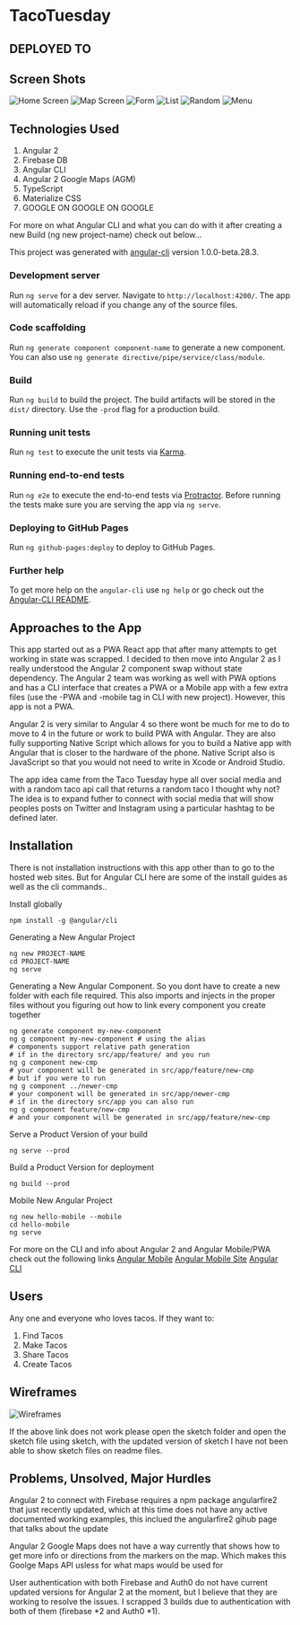 # TacoTuesday

## DEPLOYED TO
[](https://pwa-taco-tuesday.firebaseapp.com)
[](https://taco-tuesday.herokuapp.com)

## Screen Shots
![Home Screen](./images/home.png)
![Map Screen](./images/map.png)
![Form](./images/form.png)
![List](./images/list.png)
![Random](./images/random.png)
![Menu](./images/menu.png)

## Technologies Used

1. Angular 2
2. Firebase DB
3. Angular CLI
4. Angular 2 Google Maps (AGM)
5. TypeScript
6. Materialize CSS
7. GOOGLE ON GOOGLE ON GOOGLE

For more on what Angular CLI and what you can do with it after creating a new Build (ng new project-name) check out below...

This project was generated with [angular-cli](https://github.com/angular/angular-cli) version 1.0.0-beta.28.3.

### Development server
Run `ng serve` for a dev server. Navigate to `http://localhost:4200/`. The app will automatically reload if you change any of the source files.

### Code scaffolding

Run `ng generate component component-name` to generate a new component. You can also use `ng generate directive/pipe/service/class/module`.

### Build

Run `ng build` to build the project. The build artifacts will be stored in the `dist/` directory. Use the `-prod` flag for a production build.

### Running unit tests

Run `ng test` to execute the unit tests via [Karma](https://karma-runner.github.io).

### Running end-to-end tests

Run `ng e2e` to execute the end-to-end tests via [Protractor](http://www.protractortest.org/).
Before running the tests make sure you are serving the app via `ng serve`.

### Deploying to GitHub Pages

Run `ng github-pages:deploy` to deploy to GitHub Pages.

### Further help

To get more help on the `angular-cli` use `ng help` or go check out the [Angular-CLI README](https://github.com/angular/angular-cli/blob/master/README.md).

## Approaches to the App
This app started out as a PWA React app that after many attempts to get working in state was scrapped. I decided to then move into Angular 2 as I really understood the Angular 2 component swap without state dependency. The Angular 2 team was working as well with PWA options and has a CLI interface that creates a PWA or a Mobile app with a few extra files (use the -PWA and -mobile tag in CLI with new project). However, this app is not a PWA.

Angular 2 is very similar to Angular 4 so there wont be much for me to do to move to 4 in the future or work to build PWA with Angular. They are also fully supporting Native Script which allows for you to build a Native app with Angular that is closer to the hardware of the phone. Native Script also is JavaScript so that you would not need to write in Xcode or Android Studio.

The app idea came from the Taco Tuesday hype all over social media and with a random taco api call that returns a random taco I thought why not? The idea is to expand futher to connect with social media that will show peoples posts on Twitter and Instagram using a particular hashtag to be defined later.

## Installation
There is not installation instructions with this app other than to go to the hosted web sites. But for Angular CLI here are some of the install guides as well as the cli commands..

Install globally
```command line
npm install -g @angular/cli
```

Generating a New Angular Project
```command line
ng new PROJECT-NAME
cd PROJECT-NAME
ng serve
```

Generating a New Angular Component. So you dont have to create a new folder with each file required. This also imports and injects in the proper files without you figuring out how to link every component you create together
```command line
ng generate component my-new-component
ng g component my-new-component # using the alias
# components support relative path generation
# if in the directory src/app/feature/ and you run
ng g component new-cmp
# your component will be generated in src/app/feature/new-cmp
# but if you were to run
ng g component ../newer-cmp
# your component will be generated in src/app/newer-cmp
# if in the directory src/app you can also run
ng g component feature/new-cmp
# and your component will be generated in src/app/feature/new-cmp
```

Serve a Product Version of your build
```command line
ng serve --prod
```

Build a Product Version for deployment
```command line
ng build --prod
```

Mobile New Angular Project
```command line
ng new hello-mobile --mobile
cd hello-mobile
ng serve
```

For more on the CLI and info about Angular 2 and Angular Mobile/PWA check out the following links
[Angular Mobile](https://github.com/angular/mobile-toolkit)
[Angular Mobile Site](https://mobile.angular.io/)
[Angular CLI](https://github.com/angular/angular-cli)

## Users
Any one and everyone who loves tacos. If they want to:
1. Find Tacos
2. Make Tacos
3. Share Tacos
4. Create Tacos

## Wireframes
![Wireframes](./Sketch/TacoTuesday.sketch)

If the above link does not work please open the sketch folder and open the sketch file using sketch, with the updated version of sketch I have not been able to show sketch files on readme files.

## Problems, Unsolved, Major Hurdles
Angular 2 to connect with Firebase requires a npm package angularfire2 that just recently updated, which at this time does not have any active documented working examples, this inclued the angularfire2 gihub page that talks about the update

Angular 2 Google Maps does not have a way currently that shows how to get more info or directions from the markers on the map. Which makes this Goolge Maps API usless for what maps would be used for

User authentication with both Firebase and Auth0 do not have current updated versions for Angular 2 at the moment, but I believe that they are working to resolve the issues. I scrapped 3 builds due to authentication with both of them (firebase *2 and Auth0 *1).